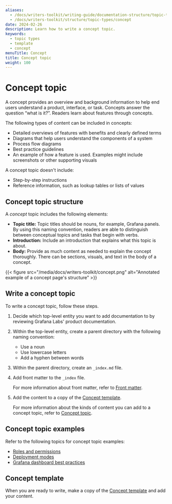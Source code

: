 ```yaml
---
aliases:
  - /docs/writers-toolkit/writing-guide/documentation-structure/topic-types/concept
  - /docs/writers-toolkit/structure/topic-types/concept
date: 2024-02-26
description: Learn how to write a concept topic.
keywords:
  - topic types
  - template
  - concept
menuTitle: Concept
title: Concept topic
weight: 100
---
```


# Concept topic

A concept provides an overview and background information to help end users understand a product, interface, or task.
Concepts answer the question “what is it?”. Readers learn about features through concepts.

The following types of content can be included in concepts:

- Detailed overviews of features with benefits and clearly defined terms
- Diagrams that help users understand the components of a system
- Process flow diagrams
- Best practice guidelines
- An example of how a feature is used. Examples might include screenshots or other supporting visuals

A concept topic doesn't include:

- Step-by-step instructions
- Reference information, such as lookup tables or lists of values

## Concept topic structure

A _concept_ topic includes the following elements:

- **Topic title:** Topic titles should be nouns, for example, Grafana panels.
  By using this naming convention, readers are able to distinguish between conceptual topics and tasks that begin with verbs.
- **Introduction:** Include an introduction that explains what this topic is about.
- **Body:** Provide as much content as needed to explain the concept thoroughly.
  There can be sections, visuals, and text in the body of a concept.

{{< figure src="/media/docs/writers-toolkit/concept.png" alt="Annotated example of a concept page's structure" >}}

## Write a concept topic

To write a concept topic, follow these steps.

1. Decide which top-level entity you want to add documentation to by reviewing Grafana Labs' product documentation.
1. Within the top-level entity, create a parent directory with the following naming convention:

   - Use a noun
   - Use lowercase letters
   - Add a hyphen between words

1. Within the parent directory, create an `_index.md` file.
1. Add front matter to the `_index` file.

   For more information about front matter, refer to [Front matter](https://grafana.com/docs/writers-toolkit/write/front-matter/).

1. Add the content to a copy of the [Concept template](https://github.com/grafana/writers-toolkit/blob/main/docs/static/templates/concept-template.md).

   For more information about the kinds of content you can add to a concept topic, refer to [Concept topic](#concept-topic).

## Concept topic examples

Refer to the following topics for concept topic examples:

- [Roles and permissions](https://grafana.com/docs/grafana/latest/administration/roles-and-permissions/)
- [Deployment modes](https://grafana.com/docs/loki/latest/get-started/deployment-modes/)
- [Grafana dashboard best practices](https://grafana.com/docs/grafana/latest/dashboards/build-dashboards/best-practices/)

## Concept template

When you are ready to write, make a copy of the [Concept template](https://github.com/grafana/writers-toolkit/blob/main/docs/static/templates/concept-template.md) and add your content.
